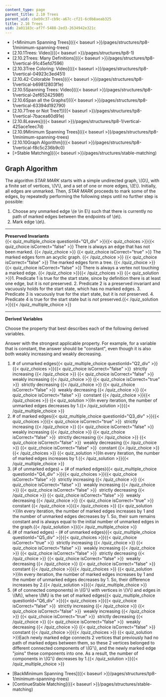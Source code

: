 ```yaml
---
content_type: page
parent_title: 2.10 Trees
parent_uid: cbeb9c37-cb9c-a67c-cf21-6c0b8aeab325
title: 2.10 Trees
uid: 2a01183c-af7f-5488-2ed3-2634942e321c
---
```


*   [\<Minimum Spanning Trees]({{< baseurl >}}/pages/structures/tp8-1/minimum-spanning-trees)
*   [2.10.1Trees: Video]({{< baseurl >}}/pages/structures/tp8-1)
*   [2.10.2Trees: Many Definitions]({{< baseurl >}}/pages/structures/tp8-1/vertical-91c45efd7596)
*   [2.10.3Tree Coloring: Video]({{< baseurl >}}/pages/structures/tp8-1/vertical-04923c3ed451)
*   [2.10.42-Colorable Trees]({{< baseurl >}}/pages/structures/tp8-1/vertical-b69812803f1e)
*   [2.10.5Spanning Trees: Video]({{< baseurl >}}/pages/structures/tp8-1/vertical-2ef65242598f)
*   [2.10.6Span all the Graphs!]({{< baseurl >}}/pages/structures/tp8-1/vertical-63394d192790)
*   [2.10.7Tree or Not Tree?]({{< baseurl >}}/pages/structures/tp8-1/vertical-7bacea60d91e)
*   [2.10.8Leaves]({{< baseurl >}}/pages/structures/tp8-1/vertical-425ace1eec7d)
*   [2.10.9Minimum Spanning Trees]({{< baseurl >}}/pages/structures/tp8-1/minimum-spanning-trees)
*   [2.10.10Graph Algorithm]({{< baseurl >}}/pages/structures/tp8-1/vertical-f8c5c236b9c0)
*   [\>Stable Matching]({{< baseurl >}}/pages/structures/stable-matching)

Graph Algorithm
---------------

  

The algorithm _STAR MARK_ starts with a simple undirected graph, \\(G\\), with a finite set of vertices, \\(V\\), and a set of one or more edges, \\(E\\). Initially, all edges are unmarked. Then, _STAR MARK_ proceeds to mark some of the edges, by repeatedly performing the following steps until no further step is possible:

1.  Choose any unmarked edge \\(e \\in E\\) such that there is currently no path of marked edges between the endpoints of \\(e\\).
2.  Mark edge \\(e\\).

* * *

**Preserved Invariants**  
{{< quiz_multiple_choice questionId="Q1_div" >}}{{< quiz_choices >}}{{< quiz_choice isCorrect="false" >}}&nbsp;There is always an edge that has not been marked.&nbsp;{{< /quiz_choice >}}
{{< quiz_choice isCorrect="true" >}}&nbsp;The marked edges form an acyclic graph.&nbsp;{{< /quiz_choice >}}
{{< quiz_choice isCorrect="false" >}}&nbsp;The marked edges form a tree.&nbsp;{{< /quiz_choice >}}
{{< quiz_choice isCorrect="false" >}}&nbsp;There is always a vertex not touching a marked edge.&nbsp;{{< /quiz_choice >}}{{< /quiz_choices >}}
{{< quiz_solution >}}1.  Predicate 1 is true for the start state, since by definition there is at least one edge, but it is _not_ preserved.
2.  Predicate 2 is a preserved invariant and vacuously holds for the start state, which has no marked edges.
3.  Predicate 3 is vacuously true for the start state, but it is _not_ preserved.
4.  Predicate 4 is true for the start state but is _not_ preserved.{{< /quiz_solution >}}{{< /quiz_multiple_choice >}}

* * *

**Derived Variables**  

Choose the property that best describes each of the following derived variables.

Answer with the strongest applicable property. For example, for a variable that is constant, the answer should be "constant", even though it is also both weakly increasing and weakly decreasing.

1.  \# of unmarked edges{{< quiz_multiple_choice questionId="Q2_div" >}}{{< quiz_choices >}}{{< quiz_choice isCorrect="false" >}}&nbsp; strictly increasing&nbsp;{{< /quiz_choice >}}
    {{< quiz_choice isCorrect="false" >}}&nbsp; weakly increasing&nbsp;{{< /quiz_choice >}}
    {{< quiz_choice isCorrect="true" >}}&nbsp; strictly decreasing&nbsp;{{< /quiz_choice >}}
    {{< quiz_choice isCorrect="false" >}}&nbsp; weakly decreasing&nbsp;{{< /quiz_choice >}}
    {{< quiz_choice isCorrect="false" >}}&nbsp; constant&nbsp;{{< /quiz_choice >}}{{< /quiz_choices >}}
    {{< quiz_solution >}}In every iteration, the number of unmarked edges decreases by 1.{{< /quiz_solution >}}{{< /quiz_multiple_choice >}}
2.  \# of marked edges{{< quiz_multiple_choice questionId="Q3_div" >}}{{< quiz_choices >}}{{< quiz_choice isCorrect="true" >}}&nbsp; strictly increasing&nbsp;{{< /quiz_choice >}}
    {{< quiz_choice isCorrect="false" >}}&nbsp; weakly increasing&nbsp;{{< /quiz_choice >}}
    {{< quiz_choice isCorrect="false" >}}&nbsp; strictly decreasing&nbsp;{{< /quiz_choice >}}
    {{< quiz_choice isCorrect="false" >}}&nbsp; weakly decreasing&nbsp;{{< /quiz_choice >}}
    {{< quiz_choice isCorrect="false" >}}&nbsp; constant&nbsp;{{< /quiz_choice >}}{{< /quiz_choices >}}
    {{< quiz_solution >}}In every iteration, the number of marked edges increases by 1.{{< /quiz_solution >}}{{< /quiz_multiple_choice >}}
3.  (# of unmarked edges) + (# of marked edges){{< quiz_multiple_choice questionId="Q4_div" >}}{{< quiz_choices >}}{{< quiz_choice isCorrect="false" >}}&nbsp; strictly increasing&nbsp;{{< /quiz_choice >}}
    {{< quiz_choice isCorrect="false" >}}&nbsp; weakly increasing&nbsp;{{< /quiz_choice >}}
    {{< quiz_choice isCorrect="false" >}}&nbsp; strictly decreasing&nbsp;{{< /quiz_choice >}}
    {{< quiz_choice isCorrect="false" >}}&nbsp; weakly decreasing&nbsp;{{< /quiz_choice >}}
    {{< quiz_choice isCorrect="true" >}}&nbsp; constant&nbsp;{{< /quiz_choice >}}{{< /quiz_choices >}}
    {{< quiz_solution >}}In every iteration, the number of marked edges increases by 1 and the number of unmarked edges decreases by 1. So, their sum remains constant and is always equal to the initial number of unmarked edges in the graph.{{< /quiz_solution >}}{{< /quiz_multiple_choice >}}
4.  (# of marked edges) - (# of unmarked edges){{< quiz_multiple_choice questionId="Q5_div" >}}{{< quiz_choices >}}{{< quiz_choice isCorrect="true" >}}&nbsp; strictly increasing&nbsp;{{< /quiz_choice >}}
    {{< quiz_choice isCorrect="false" >}}&nbsp; weakly increasing&nbsp;{{< /quiz_choice >}}
    {{< quiz_choice isCorrect="false" >}}&nbsp; strictly decreasing&nbsp;{{< /quiz_choice >}}
    {{< quiz_choice isCorrect="false" >}}&nbsp; weakly decreasing&nbsp;{{< /quiz_choice >}}
    {{< quiz_choice isCorrect="false" >}}&nbsp; constant&nbsp;{{< /quiz_choice >}}{{< /quiz_choices >}}
    {{< quiz_solution >}}In every iteration, the number of marked edges increases by 1 and the number of unmarked edges decreases by 1. So, their difference increases by 2.{{< /quiz_solution >}}{{< /quiz_multiple_choice >}}
5.  (# of connected components) in \\(G'\\) with vertices in \\(V\\) and edges in \\(M\\), where \\(M\\) is the set of marked edges{{< quiz_multiple_choice questionId="Q6_div" >}}{{< quiz_choices >}}{{< quiz_choice isCorrect="false" >}}&nbsp; strictly increasing&nbsp;{{< /quiz_choice >}}
    {{< quiz_choice isCorrect="false" >}}&nbsp; weakly increasing&nbsp;{{< /quiz_choice >}}
    {{< quiz_choice isCorrect="true" >}}&nbsp; strictly decreasing&nbsp;{{< /quiz_choice >}}
    {{< quiz_choice isCorrect="false" >}}&nbsp; weakly decreasing&nbsp;{{< /quiz_choice >}}
    {{< quiz_choice isCorrect="false" >}}&nbsp; constant&nbsp;{{< /quiz_choice >}}{{< /quiz_choices >}}
    {{< quiz_solution >}}Each newly marked edge connects 2 vertices that previously had no path of marked edges between them, so these 2 vertices belonged to different connected components of \\(G'\\), and the newly marked edge "joins" these components into one. As a result, the number of components in \\(G'\\) decreases by 1.{{< /quiz_solution >}}{{< /quiz_multiple_choice >}}

*   [BackMinimum Spanning Trees]({{< baseurl >}}/pages/structures/tp8-1/minimum-spanning-trees)
*   [ContinueStable Matching]({{< baseurl >}}/pages/structures/stable-matching)